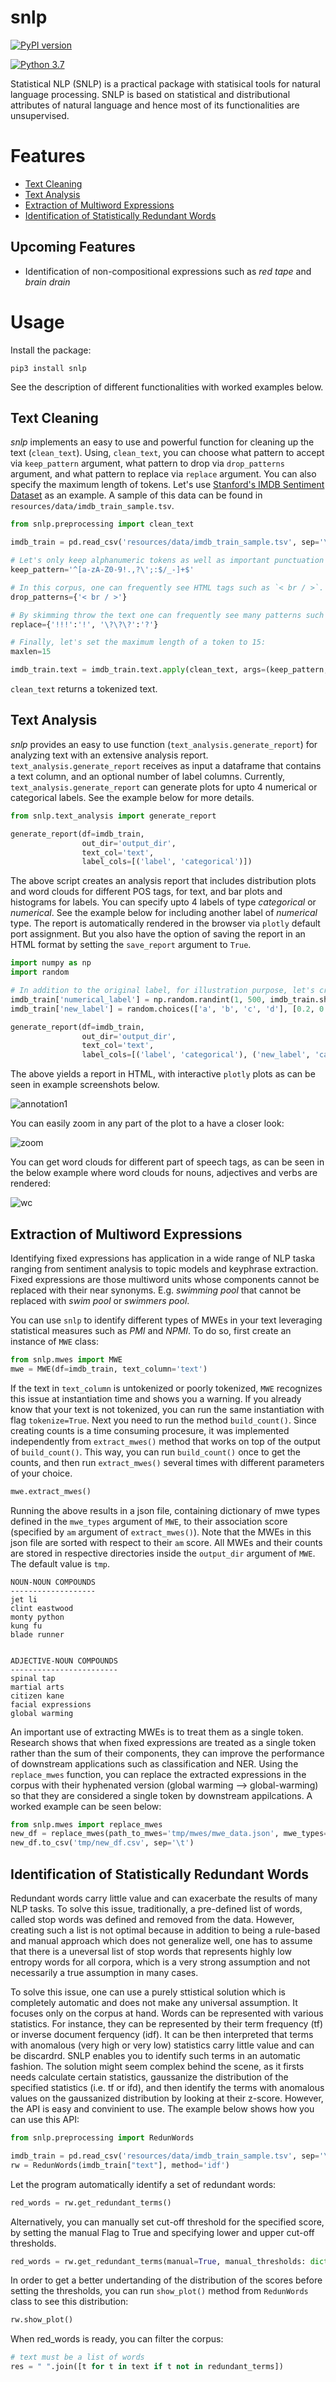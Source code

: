 # snlp

[![PyPI version](https://badge.fury.io/py/snlp.svg?&kill_cache=1)](https://badge.fury.io/py/snlp)

[![Python 3.7](https://img.shields.io/badge/python-3.7-blue.svg)](https://www.python.org/downloads/release/python-370/)


Statistical NLP (SNLP) is a practical package with statisical tools for natural language processing. SNLP is based on statistical and distributional attributes of natural language and hence most of its functionalities are unsupervised. 

# Features
- [Text Cleaning](#text-cleaning)
- [Text Analysis](#text-analysis)
- [Extraction of Multiword Expressions](#extraction-of-multiword-expressions)
- [Identification of Statistically Redundant Words](#identification-of-statistically-redundant-words)

## Upcoming Features
- Identification of non-compositional expressions such as *red tape* and *brain drain*

# Usage

Install the package:

`pip3 install snlp`

See the description of different functionalities with worked examples below. 

## **Text Cleaning**

*snlp* implements an easy to use and powerful function for cleaning up the text (`clean_text`). 
Using, `clean_text`, you can choose what pattern to accept via `keep_pattern` argument, 
what pattern to drop via `drop_patterns` argument, and what pattern to replace via `replace` argument. You can also specify the maximum length of tokens. 
Let's use [Stanford's IMDB Sentiment Dataset](https://ai.stanford.edu/~amaas/data/sentiment/) as an example. A sample of this data can be found in `resources/data/imdb_train_sample.tsv`.


```python
from snlp.preprocessing import clean_text

imdb_train = pd.read_csv('resources/data/imdb_train_sample.tsv', sep='\t', names=['label', 'text'])

# Let's only keep alphanumeric tokens as well as important punctuation marks:
keep_pattern='^[a-zA-Z0-9!.,?\';:$/_-]+$'

# In this corpus, one can frequently see HTML tags such as `< br / >`. So let's drop them:
drop_patterns={'< br / >'}

# By skimming throw the text one can frequently see many patterns such as !!! or ???. Let's replace them:
replace={'!!!':'!', '\?\?\?':'?'}

# Finally, let's set the maximum length of a token to 15:
maxlen=15

imdb_train.text = imdb_train.text.apply(clean_text, args=(keep_pattern, drop_patterns, replace, maxlen,))
```

`clean_text` returns a tokenized text. 

## **Text Analysis**

*snlp* provides an easy to use function (`text_analysis.generate_report`) for analyzing text with an extensive analysis report. `text_analysis.generate_report` 
receives as input a dataframe that contains a text column, and an optional number of label columns. Currently, `text_analysis.generate_report` can generate plots for upto 4
numerical or categorical labels. See the example below for more details.

```python
from snlp.text_analysis import generate_report

generate_report(df=imdb_train,
                out_dir='output_dir',
                text_col='text',
                label_cols=[('label', 'categorical')])

```

The above script creates an analysis report that includes distribution plots and word clouds for different POS tags, for text, and bar plots and histograms for labels. You can specify upto 
4 labels of type *categorical* or *numerical*. See the example below for including another label of *numerical* type. The report is automatically rendered in the browser via `plotly` default port assignment. But you also have the option of saving the report in an HTML format by setting the `save_report` argument to `True`. 

```python
import numpy as np
import random

# In addition to the original label, for illustration purpose, let's create two random labels:
imdb_train['numerical_label'] = np.random.randint(1, 500, imdb_train.shape[0])
imdb_train['new_label'] = random.choices(['a', 'b', 'c', 'd'], [0.2, 0.5, 0.8, 0.9], k=imdb_train.shape[0])

generate_report(df=imdb_train,
                out_dir='output_dir',
                text_col='text',
                label_cols=[('label', 'categorical'), ('new_label', 'categorical'), ('numerical_label', 'numerical')])

```

The above yields a report in HTML, with interactive `plotly` plots as can be seen in example screenshots below. 

![annotation1](/assets/annotation1.png)

 You can easily zoom in any part of the plot to a have a closer look:

![zoom](/assets/zoom.png)

You can get word clouds for different part of speech tags, as can be seen in the below example where word clouds for nouns, adjectives and verbs are rendered:

![wc](/assets/wc.png)

## **Extraction of Multiword Expressions**

Identifying fixed expressions has application in a wide range of NLP taska ranging from sentiment analysis to topic models and keyphrase extraction. Fixed expressions are those multiword units whose components cannot be replaced with their near synonyms. E.g. *swimming pool* that cannot be replaced with *swim pool* or *swimmers pool*. 

You can use `snlp` to identify different types of MWEs in your text leveraging statistical measures such as *PMI* and *NPMI*. To do so, first create an instance of `MWE` class:


```python
from snlp.mwes import MWE
mwe = MWE(df=imdb_train, text_column='text')
```

If the text in `text_column` is untokenized or poorly tokenized, `MWE` recognizes this issue at instantiation time and shows you a warning. If you already know that your text is not tokenized, you can run the same instantiation with flag `tokenize=True`. Next you need to run the method `build_count()`. Since creating counts is a time consuming procesure, it was implemented independently from `extract_mwes()` method that works on top of the output of `build_count()`. This way, you can run `build_count()` once to get the counts, and then run `extract_mwes()` several times with different parameters of your choice. 

```python
mwe.extract_mwes()
```

Running the above results in a json file, containing dictionary of mwe types defined in the `mwe_types` argument of `MWE`, to their association score (specified by `am` argument of `extract_mwes()`). Note that the MWEs in this json file are sorted with respect to their `am` score. All MWEs and their counts are stored in respective directories inside the `output_dir` argument of `MWE`. The default value is `tmp`. 

```
NOUN-NOUN COMPOUNDS
-------------------
jet li
clint eastwood
monty python
kung fu
blade runner


ADJECTIVE-NOUN COMPOUNDS
------------------------
spinal tap
martial arts
citizen kane
facial expressions
global warming
```

An important use of extracting MWEs is to treat them as a single token. Research shows that when fixed expressions are treated as a single token rather than the sum of their components, they can improve the performance of downstream applications such as classification and NER. Using the `replace_mwes` function, you can replace the extracted expressions in the corpus with their hyphenated version (global warming --> global-warming) so that they are considered a single token by downstream appilcations. A worked example can be seen below:

```python
from snlp.mwes import replace_mwes
new_df = replace_mwes(path_to_mwes='tmp/mwes/mwe_data.json', mwe_types=['NC', 'JNC'], df=imdb_train, text_column='text')
new_df.to_csv('tmp/new_df.csv', sep='\t')
```


## **Identification of Statistically Redundant Words**

Redundant words carry little value and can exacerbate the results of many NLP tasks. To solve this issue, traditionally, a pre-defined list of words, called stop words was defined and removed from the data. However, creating such a list is not optimal because in addition to being a rule-based and manual approach which does not generalize well, one has to assume that there is a uneversal list of stop words that represents highly low entropy words for all corpora, which is a very strong assumption and not necessarily a true assumption in many cases.

To solve this issue, one can use a purely sttistical solution which is completely automatic and does not make any universal assumption. It focuses only on the corpus at hand. Words can be represented with various statistics. For instance, they can be represented by their term frequency (tf) or inverse document ferquency (idf). It can be then interpreted that terms with anomalous (very high or very low) statistics carry little value and can be discardrd.
SNLP enables you to identify such terms in an automatic fashion. The solution might seem complex behind the scene, as it firsts needs calculate certain statistics, gaussanize the distribution of the specified statistics (i.e. tf or ifd), and then identify the terms with anomalous values on the gaussanized distribution by looking at their z-score. However, the API is easy and convinient to use. The example below shows how you can use this API:

```python
from snlp.preprocessing import RedunWords

imdb_train = pd.read_csv('resources/data/imdb_train_sample.tsv', sep='\t', names=['label', 'text'])
rw = RedunWords(imdb_train["text"], method='idf')
```

Let the program automatically identify a set of redundant words:

```python
red_words = rw.get_redundant_terms()
```


Alternatively, you can manually set cut-off threshold for the specified score, by setting the manual Flag to True and specifying lower and upper cut-off thresholds. 
```python
red_words = rw.get_redundant_terms(manual=True, manual_thresholds: dict={'lower_threshold':1, 'upper_threshold': 8})
```

In order to get a better undertanding of the distribution of the scores before setting the thresholds, you can run `show_plot()` method from `RedunWords` class to see this distribution:

```python
rw.show_plot()
```

When red_words is ready, you can filter the corpus:

```python
# text must be a list of words
res = " ".join([t for t in text if t not in redundant_terms])
```


